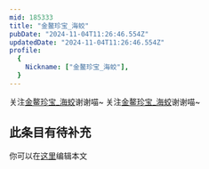 ```yaml
---
mid: 185333
title: "金鳌珍宝_海蛟"
pubDate: "2024-11-04T11:26:46.554Z"
updatedDate: "2024-11-04T11:26:46.554Z"
profile:
  {
    Nickname: ["金鳌珍宝_海蛟"],
  }
---
```


关注[金鳌珍宝_海蛟](https://space.bilibili.com/185333)谢谢喵~ 关注[金鳌珍宝_海蛟](https://space.bilibili.com/185333)谢谢喵~

## 此条目有待补充
你可以在[这里](https://github.com/Yuhanawa/VTuber.ICU-Content/edit/master/v/金鳌珍宝_海蛟/index.md)编辑本文
